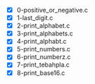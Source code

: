 - [x] 0-positive_or_negative.c
- [x] 1-last_digit.c
- [x] 2-print_alphabet.c
- [x] 3-print_alphabets.c
- [x] 4-print_alphabt.c
- [x] 5-print_numbers.c
- [x] 6-print_numberz.c
- [x] 7-print_tebahpla.c
- [x] 8-print_base16.c
